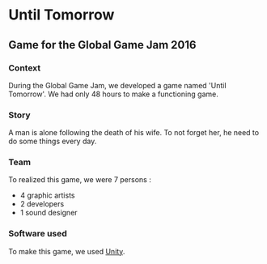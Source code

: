 <h1>Until Tomorrow</h1>
<h2>Game for the Global Game Jam 2016</h2>

<h3>Context</h3>
<p>During the Global Game Jam, we developed a game named 'Until Tomorrow'. We had only 48 hours to make a functioning game.</p>

<h3>Story</h3>

A man is alone following the death of his wife. To not forget her, he need to do some things every day.

<h3>Team</h3>
To realized this game, we were 7 persons :
<ul>
<li> 4 graphic artists </li>
<li> 2 developers</li>
<li> 1 sound designer</li>
</ul>

<h3>Software used</h3>
To make this game, we used <a href="https://unity3d.com">Unity</a>.
